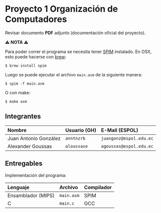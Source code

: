 # Proyecto 1 Organización de Computadores

Revisar documento **PDF** adjunto (documentación oficial del proyecto).

⚠️ **NOTA** ⚠️

Para poder correr el programa se necesita tener [SPIM](http://spimsimulator.sourceforge.net/) instalado.
En OSX, esto puede hacerse con [brew](https://formulae.brew.sh/formula/spim#default):
```
$ brew install spim
```

Luego se puede ejecutar el archivo `main.asm` de la siguiente manera:
```
$ spim -f main.asm
```
O con make:
```
$ make asm
```

## Integrantes

| Nombre                | Usuario (GH) | E-Mail (ESPOL)          |
|:----------------------|:-------------|:------------------------|
| Juan Antonio González | `anntnzrb`   | `juangonz@espol.edu.ec` |
| Alexander Goussas     | `aloussase`  | `agoussas@espol.edu.ec` |

## Entregables

Implementación del programa:

| Lenguaje           | Archivo    | Compilador |
|:-------------------|:-----------|:-----------|
| Ensamblador (MIPS) | `main.asm` | SPIM       |
| C                  | `main.c`   | GCC        |

